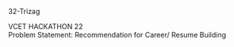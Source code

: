32-Trizag

VCET HACKATHON 22          
Problem Statement: Recommendation for Career/ Resume Building
